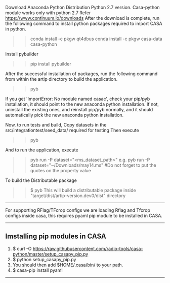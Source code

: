 Download Anaconda Python Distribution Python 2.7 version. Casa-python module works only with python 2.7
Refer https://www.continuum.io/downloads
After the download is complete, run the following command to install python packages required to import CASA in python.

>> conda install -c pkgw qt4dbus
>> conda install -c pkgw casa-data casa-python

Install pybuilder
>> pip install pybuilder

After the successful installation of packages, run the following command from within the artip directory to build the application.
>> pyb

If you get 'ImportError: No module named casac', check your pip/pyb installation, it should point to the new anaconda python installation.
If not, uninstall the existing ones, and reinstall pip/pyb normally, and it should automatically pick the new anaconda python installation.

Now, to run tests and build,
Copy datasets in the src/integrationtest/seed_data/ required for testing
Then execute
>> pyb

And to run the application, execute
>> pyb run -P dataset="<ms_dataset_path>"
    e.g. pyb run -P dataset="~/Downloads/may14.ms"
    #Do not forget to put the quotes on the property value

To build the Distributable package
>> $ pyb
>> This will build a distributable package inside "target/dist/artip-version.dev0/dist" 
>> directory 

----------------------------------------------------------------------------------------------
For supporting RFlag/TFcrop configs we are loading Rflag and Tfcrop configs inside casa, this requires
pyaml pip module to be installed in CASA.

-------------------------------------
Imstalling pip modules in CASA
-------------------------------------
1. $ curl -O https://raw.githubusercontent.com/radio-tools/casa-python/master/setup_casapy_pip.py
2. $ python setup_casapy_pip.py
3. You should then add $HOME/.casa/bin/ to your path.
4. $ casa-pip install pyaml
---------------------------------------------------------------------------------------------